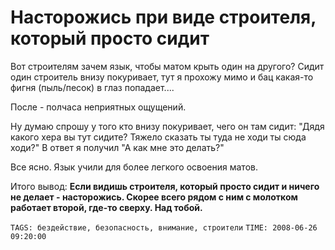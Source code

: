 # Насторожись при виде строителя, который просто сидит

Вот строителям зачем язык, чтобы матом крыть один на другого? Сидит один 
строитель внизу покуривает, тут я прохожу мимо и бац какая-то фигня (пыль/песок) 
в глаз попадает....

После - полчаса неприятных ощущений.

Ну думаю спрошу у того кто внизу покуривает, чего он там сидит: "Дядя какого 
хера вы тут сидите? Тяжело сказать ты туда не ходи ты сюда ходи?" В ответ я 
получил "А как мне это делать?"

Все ясно. Язык учили для более легкого освоения матов.

Итого вывод: **Если видишь строителя, который просто сидит и ничего не делает - 
насторожись. Скорее всего рядом с ним с молотком работает второй, где-то сверху. 
Над тобой.**

`TAGS: бездействие, безопасность, внимание, строители`
`TIME: 2008-06-26 09:20:00`